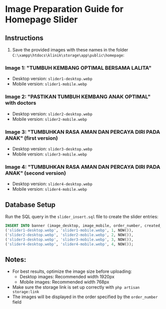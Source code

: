 # Image Preparation Guide for Homepage Slider

## Instructions

1. Save the provided images with these names in the folder `C:\xampp\htdocs\klinik\storage\app\public\homepage`:

### Image 1: "TUMBUH KEMBANG OPTIMAL BERSAMA LALITA"
- Desktop version: `slider1-desktop.webp`
- Mobile version: `slider1-mobile.webp`

### Image 2: "PASTIKAN TUMBUH KEMBANG ANAK OPTIMAL" with doctors
- Desktop version: `slider2-desktop.webp`
- Mobile version: `slider2-mobile.webp`

### Image 3: "TUMBUHKAN RASA AMAN DAN PERCAYA DIRI PADA ANAK" (first version)
- Desktop version: `slider3-desktop.webp`
- Mobile version: `slider3-mobile.webp`

### Image 4: "TUMBUHKAN RASA AMAN DAN PERCAYA DIRI PADA ANAK" (second version)
- Desktop version: `slider4-desktop.webp`
- Mobile version: `slider4-mobile.webp`

## Database Setup

Run the SQL query in the `slider_insert.sql` file to create the slider entries:

```sql
INSERT INTO banner (image_desktop, image_mobile, order_number, created_at) VALUES
('slider1-desktop.webp', 'slider1-mobile.webp', 1, NOW()),
('slider2-desktop.webp', 'slider2-mobile.webp', 2, NOW()),
('slider3-desktop.webp', 'slider3-mobile.webp', 3, NOW()),
('slider4-desktop.webp', 'slider4-mobile.webp', 4, NOW());
```

## Notes:
- For best results, optimize the image size before uploading:
  - Desktop images: Recommended width 1920px
  - Mobile images: Recommended width 768px
- Make sure the storage link is set up correctly with `php artisan storage:link`
- The images will be displayed in the order specified by the `order_number` field
